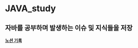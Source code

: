 # JAVA_study

## 자바를 공부하며 발생하는 이슈 및 지식들을 저장

  **[노션 기록]**



[노션 기록]:https://deeply-saturnalia-5c9.notion.site/JAVA-dd1446aaaafa42f6826dc41ef3a4ffc5
